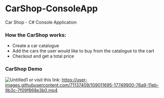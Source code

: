 # CarShop-ConsoleApp
Car Shop - C# Console Application

### How the CarShop works:
- Create a car catalogue
- Add the cars the user would like to buy from the catalogue to the cart
- Checkout and get a total price

### CarShop Demo
![Untitled1](https://user-images.githubusercontent.com/71137409/109011492-d7adb180-76a8-11eb-9630-5b453e024366.gif)
or visit this link: https://user-images.githubusercontent.com/71137409/109011695-17749900-76a9-11eb-9b3c-7f09f868e3b0.mp4
